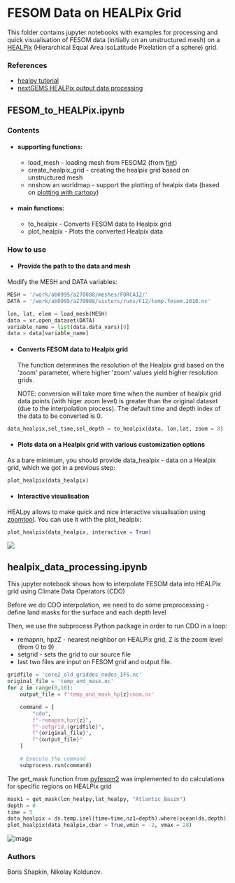 # FESOM Data on HEALPix Grid
 This folder contains jupyter notebooks with examples for processing and quick visualisation of FESOM data (initially on an unstructured mesh) on a [HEALPix](https://healpix.sourceforge.io/) (Hierarchical Equal Area isoLatitude Pixelation of a sphere) grid. 

### References
 - [healpy tutorial](https://healpy.readthedocs.io/en/latest/index.html)
 - [nextGEMS HEALPix output data processing](https://easy.gems.dkrz.de/Processing/healpix/index.html) 
## FESOM_to_HEALPix.ipynb
### Contents
 - #### supporting functions:
     - load_mesh - loading mesh from FESOM2 (from [fint](https://github.com/FESOM/fint))
     - create_healpix_grid - creating the healpix grid based on unstructured mesh 
     - nnshow an worldmap - support the plotting of healpix data (based on [plotting with cartopy](https://easy.gems.dkrz.de/Processing/healpix/healpix_cartopy.html))
 - #### main functions:
     - to_healpix - Converts FESOM data to Healpix grid
     - plot_healpix - Plots the converted Healpix data

### How to use
 - #### Provide the path to the data and mesh
 Modify the MESH and DATA variables:
```python
MESH = '/work/ab0995/a270088/meshes/FORCA12/'
DATA = '/work/ab0995/a270088/sisters/runs/F12/temp.fesom.2010.nc'
```
```python
lon, lat, elem = load_mesh(MESH)
data = xr.open_dataset(DATA)
variable_name = list(data.data_vars)[0]
data = data[variable_name]
```
 - #### Converts FESOM data to Healpix grid
     The function determines the resolution of the Healpix grid based on the 'zoom' parameter, where higher 'zoom' values yield higher resolution grids.
 
     NOTE: conversion will take more time when the number of healpix grid data points (with higer zoom level) is greater than the original dataset (due to the interpolation process). The default time and depth index of the data to be converted is 0.
```python 
data_healpix,sel_time,sel_depth = to_healpix(data, lon,lat, zoom = 8)
```
 - #### Plots data on a Healpix grid with various customization options
 As a bare minimum, you should provide data_healpix - data on a Healpix grid, which we got in a previous step:
```python
plot_healpix(data_healpix)
```
 - #### Interactive visualisation
HEALpy allows to make quick and nice interactive visualisation using [zoomtool](https://healpy.readthedocs.io/en/latest/healpy_zoomtool.html). You can use it with the plot_healpix:
```python
plot_healpix(data_healpix, interactive = True)
```
![](https://github.com/FESOM/FESOM_examples/assets/80640421/c59c9387-b744-4bd6-bedb-008d6a08cfd4)


## healpix_data_processing.ipynb
This jupyter notebook shows how to interpolate FESOM data into HEALPix grid using Climate Data Operators (CDO)

Before we do CDO interpolation, we need to do some preprocessing - define land masks for the surface and each depth level

Then, we use the subprocess Python package in order to run CDO in a loop:
  - remapnn, hpzZ - nearest neighbor on HEALPix grid, Z is the zoom level (from 0 to 9)
  - setgrid - sets the grid to our source file
  - last two files are input on FESOM grid and output file.

```python
gridfile = 'core2_old_griddes_nodes_IFS.nc'
original_file = 'temp_and_mask.nc'
for z in range(0,10):
    output_file = f'temp_and_mask_hp{z}zoom.nc'

    command = [
        "cdo",
        f"-remapnn,hpz{z}",
        f"-setgrid,{gridfile}",
        f"{original_file}",
        f"{output_file}"
    ]

    # Execute the command
    subprocess.run(command)
```
The get_mask function from [pyfesom2]([https://healpy.readthedocs.io/en/latest/index.html](https://github.com/FESOM/pyfesom2/tree/main)) was implemented to do calculations for specific regions on HEALPix grid
```python
mask1 = get_mask(lon_healpy,lat_healpy, "Atlantic_Basin")
depth = 0
time = 5
data_healpix = ds.temp.isel(time=time,nz1=depth).where(ocean(ds,depth)).where(mask1)
plot_healpix(data_healpix,cbar = True,vmin = -2, vmax = 28)
```
![image](https://github.com/FESOM/FESOM_examples/assets/80640421/cb9676d6-76ad-4d30-b55e-bc76a9f3bdff)


### Authors

Boris Shapkin, Nikolay Koldunov.

